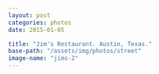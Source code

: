 ```yaml
---
layout: post
categories: photos
date: 2015-01-05

title: "Jim's Restaurant. Austin, Texas."
base-path: "/assets/img/photos/street"
image-name: "jims-2"
---
```


